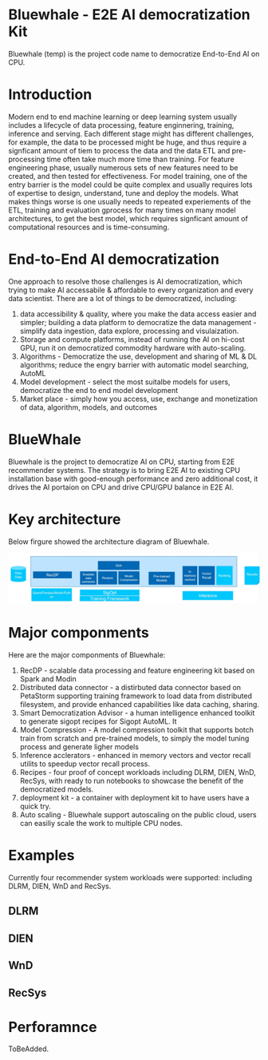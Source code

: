 # Bluewhale - E2E AI democratization Kit 

Bluewhale (temp) is the project code name to democratize End-to-End AI on CPU. 


# Introduction

Modern end to end machine learning or deep learning system usually includes a lifecycle of data processing, feature enginnering, training, inference and serving. Each different stage might has different challenges, for example, the data to be processed might be huge, and thus require a signficant amount of tiem to process the data and the data ETL and pre-processing time often take much more time than training. For feature engineering phase, usually numerous sets of new features need to be created, and then tested for effectiveness.  For model training, one of the entry barrier is the model could be quite complex and usually requires lots of expertise to design, understand, tune and deploy the models. What makes things worse is one usually needs to repeated experiements of the ETL, training and evaluation gprocess for many times on many model architectures, to get the best model, which requires signficant amount of computational resources and is time-consuming. 

# End-to-End AI democratization 

One approach to resolve those challenges is AI democratization, which trying to make AI accessabile & affordable to every organization and every data scientist. There are a lot of things to be democratized, including: 
1. data accessibility & quality, where you make the data access easier and simpler; building a data platform to democratize the data management - simplify data ingestion, data explore, processing and visulaization. 
2. Storage and compute platforms, instead of running the AI on hi-cost GPU, run it on democratized commodity hardware with auto-scaling. 
3. Algorithms - Democratize the use, development and sharing of ML & DL algorithms; reduce the engry barrier with automatic model searching, AutoML
4. Model development - select the most suitalbe models for users, democratize the end to end model development 
5. Market place - simply how you access, use, exchange and monetization of data, algorithm, models, and outcomes 


# BlueWhale 

Bluewhale is the project to democratize AI on CPU, starting from E2E recommender systems. The strategy is to bring E2E AI to existing CPU installation base with good-enough performance and zero additional cost, it drives the AI portaion on CPU and drive CPU/GPU balance in E2E AI. 

# Key architecture 

Below firgure showed the architecture diagram of Bluewhale. 

![Architecture](./docs/pictures/architecture.jpg "Bluewhale Architecture")

# Major componments 

Here are the major componments of Bluewhale: 
1. RecDP -  scalable data processing and feature engineering kit based on Spark and Modin 
2. Distributed data connector - a distirbuted data connector based on PetaStorm  supporting training framework to load data from distributed filesystem, and provide enhanced capabilities like data caching, sharing. 
3. Smart Democratization Advisor - a human intelligence enhanced toolkit to generate sigopt recipes for Sigopt AutoML. It 
4. Model Compression - A model compression toolkit that supports botch train from scratch and pre-trained models, to simply the model tuning process and generate ligher models 
5. Inference acclerators - enhanced in memory vectors and vector recall utilits to speedup vector recall process. 
6. Recipes - four proof of concept workloads including DLRM, DIEN, WnD, RecSys, with ready to run notebooks to showcase the benefit of the democratized models. 
7. deployment kit - a container with deployment kit to have users have a quick try. 
8. Auto scaling - Bluewhale support autoscaling on the public cloud, users can easiliy scale the work to multiple CPU nodes. 


# Examples

Currently four recommender system workloads were supported: including DLRM, DIEN, WnD and RecSys. 

## DLRM 

## DIEN 

## WnD 

## RecSys 


# Perforamnce 
ToBeAdded. 